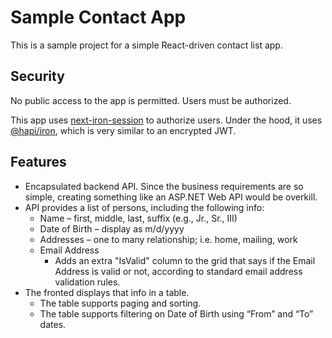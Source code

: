 Sample Contact App
==================

This is a sample project for a simple React-driven contact list app.

Security
--------

No public access to the app is permitted. Users must be authorized.

This app uses [next-iron-session](https://github.com/vvo/next-iron-session) to authorize users.
Under the hood, it uses [@hapi/iron](https://github.com/hapijs/iron), which is very similar to an encrypted JWT.

Features
--------

- Encapsulated backend API. Since the business requirements are so simple, creating something like an ASP.NET Web API would be overkill.
- API provides a list of persons, including the following info:
    - Name – first, middle, last, suffix (e.g., Jr., Sr., III)
    - Date of Birth – display as m/d/yyyy
    - Addresses – one to many relationship; i.e. home, mailing, work
    - Email Address
        - Adds an extra "IsValid" column to the grid that says if the Email Address is valid or not, according to standard email address validation rules.
- The fronted displays that info in a table.
    - The table supports paging and sorting.
    - The table supports filtering on Date of Birth using “From” and “To” dates.
